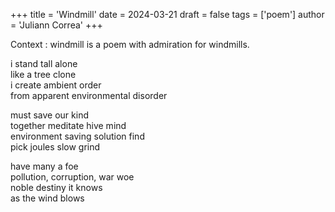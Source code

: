 +++
title = 'Windmill'
date = 2024-03-21
draft = false
tags = ['poem']
author = 'Juliann Correa'
+++

Context : windmill is a poem with admiration for windmills.

i stand tall alone\
like a tree clone\
i create ambient order\
from apparent environmental disorder

must save our kind\
together meditate hive mind\
environment saving solution find\
pick joules slow grind

have many a foe\
pollution, corruption, war woe\
noble destiny it knows\
as the wind blows